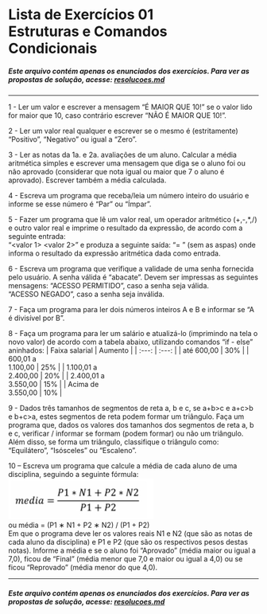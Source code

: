 # Lista de Exercícios 01 <br> Estruturas e Comandos Condicionais

##### **Este arquivo contém apenas os enunciados dos exercícios. Para ver as propostas de solução, acesse: [resolucoes.md](resolucoes.md)**

---

1 - Ler um valor e escrever a mensagem “É MAIOR QUE 10!” se o valor lido for maior 
que 10, caso contrário escrever “NÃO É MAIOR QUE 10!”.   

2 - Ler um valor real qualquer e escrever se o mesmo é (estritamente) “Positivo”, 
“Negativo” ou igual a “Zero”.  

3 - Ler as notas da 1a. e 2a. avaliações de um aluno. Calcular a média aritmética simples 
e escrever uma mensagem que diga se o aluno foi ou não aprovado (considerar que nota 
igual ou maior que 7 o aluno é aprovado). Escrever também a média calculada.

4 - Escreva um programa que receba/leia um número inteiro do usuário e informe se esse 
número é “Par” ou “Ímpar”.

5 - Fazer um programa que lê um valor real, um operador aritmético (+,-,*,/) e outro 
valor real e imprime o resultado da expressão, de acordo com a seguinte entrada:  
“<valor 1> <operador> <valor 2>” 
e produza a seguinte saída: “= <resultado>” (sem as aspas) onde <resultado> informa o 
resultado da expressão aritmética dada como entrada. 

6 - Escreva um programa que verifique a validade de uma senha fornecida pelo usuário. 
A senha válida é “abacate”. Devem ser impressas as seguintes mensagens: 
“ACESSO PERMITIDO”, caso a senha seja válida.  
“ACESSO NEGADO”, caso a senha seja inválida.

7 - Faça um programa para ler dois números inteiros A e B e informar se “A é divisível 
por B”.

8 - Faça um programa para ler um salário e atualizá-lo (imprimindo na tela o novo valor) de acordo com a tabela abaixo, utilizando comandos “if - else” aninhados: 
| Faixa salarial            | Aumento   |
| :---:                     | :---:     |
| até 600,00                | 30%       |
| 600,01 a   <br> 1.100,00  | 25%       |
| 1.100,01 a <br> 2.400,00  | 20%       |
| 2.400,01 a <br> 3.550,00  | 15%       |
| Acima de   <br> 3.550,00  | 10%       |

9 - Dados três tamanhos de segmentos de reta a, b e c, se a+b>c e a+c>b e b+c>a, estes 
segmentos de reta podem formar um triângulo. Faça um programa que, dados os valores 
dos tamanhos dos segmentos de reta a, b e c, verificar / informar se formam (podem 
formar) ou não um triângulo. Além disso, se forma um triângulo, classifique o triângulo 
como: “Equilátero”, “Isósceles” ou “Escaleno”. 

10 – Escreva um programa que calcule a média de cada aluno de uma disciplina, 
seguindo a seguinte fórmula:  
![image info](imagens/media.jpeg)  
ou média = (P1 ∗ N1 + P2 ∗ N2) / (P1 + P2)  
Em que o programa deve ler os valores reais N1 e N2 (que são as notas de cada 
aluno da disciplina) e P1 e P2 (que são os respectivos pesos destas notas). Informe a 
média e se o aluno foi “Aprovado” (média maior ou igual a 7,0), ficou de “Final” 
(média menor que 7,0 e maior ou igual a 4,0) ou se ficou “Reprovado” (média menor 
do que 4,0).  

---

##### **Este arquivo contém apenas os enunciados dos exercícios. Para ver as propostas de solução, acesse: [resolucoes.md](resolucoes.md)**